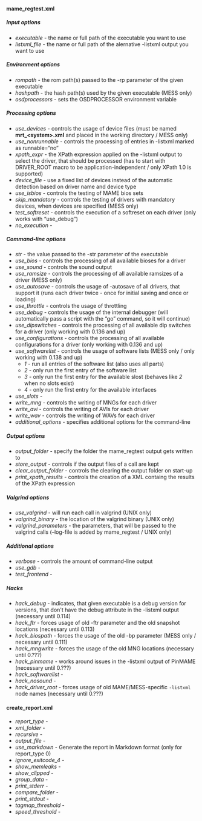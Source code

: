 #### mame_regtest.xml

##### Input options
* _executable_ - the name or full path of the executable you want to use
* _listxml_file_ - the name or full path of the alernative -listxml output you want to use

##### Environment options
* _rompath_ - the rom path(s) passed to the -rp parameter of the given executable
* _hashpath_ - the hash path(s) used by the given executable (MESS only)
* _osdprocessors_ - sets the OSDPROCESSOR environment variable

##### Processing options
* _use_devices_ - controls the usage of device files (must be named **mrt_\<system\>.xml** and placed in the working directory / MESS only)
* _use_nonrunnable_ - controls the processing of entries in -listxml marked as runnable=“no”
* _xpath_expr_ - the XPath expression applied on the -listxml output to select the driver, that should be processed (has to start with DRIVER_ROOT macro to be application-independent / only XPath 1.0 is supported)
* _device_file_ - use a fixed list of devices instead of the automatic detection based on driver name and device type
* _use_isbios_ - controls the testing of MAME bios sets
* _skip_mandatory_ - controls the testing of drivers with mandatory devices, when devices are specified (MESS only)
* _test_softreset_ - controls the execution of a softreset on each driver (only works with “use_debug”)
* _no_execution_ - 

##### Command-line options
* _str_ - the value passed to the -str parameter of the executable
* _use_bios_ - controls the processing of all available bioses for a driver
* _use_sound_ - controls the sound output
* _use_ramsize_ - controls the processing of all available ramsizes of a driver (MESS only)
* _use_autosave_ - controls the usage of -autosave of all drivers, that support it (runs each driver twice - once for initial saving and once or loading)
* _use_throttle_ - controls the usage of throttling
* _use_debug_ - controls the usage of the internal debugger (will automatically pass a script with the “go” command, so it will continue)
* _use_dipswitches_ - controls the processing of all available dip switches for a driver (only working with 0.136 and up)
* _use_configurations_ - controls the processing of all available configurations for a driver (only working with 0.136 and up)
* _use_softwarelist_ - controls the usage of software lists (MESS only / only working with 0.138 and up)
    * _1_ - run all entries of the software list (also uses all parts)
    * _2_ - only run the first entry of the software list
    * _3_ - only run the first entry for the available slost (behaves like _2_ when no slots exist)
    * _4_ - only run the first entry for the available interfaces
* _use_slots_ - 
* _write_mng_ - controls the writing of MNGs for each driver
* _write_avi_ - controls the writing of AVIs for each driver
* _write_wav_ - controls the writing of WAVs for each driver
* _additional_options_ - specifies additional options for the command-line

##### Output options
* _output_folder_ - specify the folder the mame_regtest output gets written to
* _store_output_ - controls if the output files of a call are kept
* _clear_output_folder_ - controls the clearing the output folder on start-up
* _print_xpath_results_ - controls the creatíon of a XML containg the results of the XPath expression

##### Valgrind options
* _use_valgrind_ - will run each call in valgrind (UNIX only)
* _valgrind_binary_ - the location of the valgrind binary (UNIX only)
* _valgrind_parameters_ - the parameters, that will be passed to the valgrind calls (–log-file is added by mame_regtest / UNIX only)

##### Additional options
* _verbose_ - controls the amount of command-line output
* _use_gdb_ - 
* _test_frontend_ -

##### Hacks
* _hack_debug_ - indicates, that given executable is a debug version for versions, that don't have the debug attribute in the -listxml output (necessary until 0.114)
* _hack_ftr_ - forces usage of old -ftr parameter and the old snapshot locations (necessary until 0.113)
* _hack_biospath_ - forces the usage of the old -bp parameter (MESS only / necessary until 0.111)
* _hack_mngwrite_ - forces the usage of the old MNG locations (necessary until 0.???)
* _hack_pinmame_ - works around issues in the -listxml output of PinMAME (necessary until 0.???)
* _hack_softwarelist_ - 
* _hack_nosound_ - 
* _hack_driver_root_ - forces usage of old MAME/MESS-specific `-listxml` node names (necessary until 0.???)

#### create_report.xml

* _report_type_ -
* _xml_folder_ -
* _recursive_ -
* _output_file_ -
* _use_markdown_ - Generate the report in Markdown format (only for report_type 0)
* _ignore_exitcode_4_ -
* _show_memleaks_ -
* _show_clipped_ -
* _group_data_ -
* _print_stderr_ -
* _compare_folder_ -
* _print_stdout_ -
* _tagmap_threshold_ -
* _speed_threshold_ -